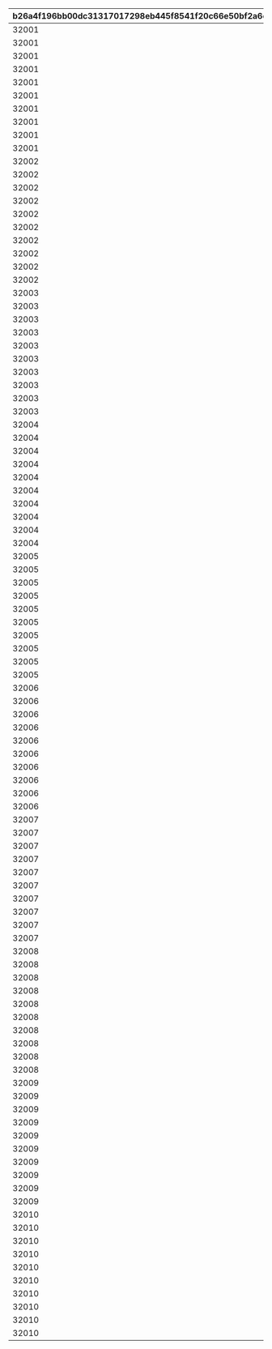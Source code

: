 |b26a4f196bb00dc31317017298eb445f8541f20c66e50bf2a6cb40957d77da6b|059eb067ba32bda39c3bc24794f9f3044e810d50726934fc5dfb1aba44e095af|5c6d939909c8ca0a1bdfd6cfdcf2672fd0338876d17b68ae4e471e7275abc9c2|c53781f1dfc9585f09f90b5d9152102196eaed32109caabf48d0a503f53b5246|3912e57c89fa98775fd2984249b52ee3976a979dba8cd0231fb87d48b06ae776|9656d1049f10c3adec3dba47bbb0351e934003df342a3d990d93c13fbf2f0b51|89312418c3258b5e6d9daf2011e42e6605df0bbc8a3079b7458c5a99a918261b|74add0399f841dc945ed801604d9f4eba83e0b7dd801ded0776c9d9a500ba5f0|15c07a23248c87ecf6e99658eae583ffee81e49a8b1d22645b549d157e048f78|2a334a94d1e4ad791be73f3a812866d40a4cf85d60ada535ae523278df09dd14|b2f63ff97bda052394d7f8d8dc62ba93872c937b27cc6995a084fc2393d36601|f0a5160580b7a36299e82b3f87972895db8c3f85139b36f1e25cc3dfa5dc721c|b4b674d2fd15643407b8cff85a5117850317fefd0dc222591a8f4c36fafd1f60|1158986962d33e3f9d998af5c04a8f368b23a85439ee80fd5c25587617cde4ef|e1bbffec3b5ed268719146391946390215f3abd3db70833e948c874bfff5c8ff|bb33ffb529661dd04d4431044e9b5f14645ab47b40422c05193d18a4c8582a7a|d66631ada5b815e1fbc6cbee72b067bbdde6fa3602aa4af645e49f2bb978cf98|c3f62805a11cf10cb8b185d6ac34bb3d685cbf1f958f009807a469efcfa97c06|8e2d5f4e88e094ebf89c6b3f6ef21673187b285a3ed072bd82578eaba5e3c57d|
| --- | --- | --- | --- | --- | --- | --- | --- | --- | --- | --- | --- | --- | --- | --- | --- | --- | --- | --- |
|32001|1|90008|140000|500000|90005|500|4|10|1|12|5|2|94002|1|4|140001|2|2|
|32001|1|91002|140001|0|94002|200|4|500000|1|0|10|12|0|2|2|25001|8|1|
|32001|1|90008|140000|750000|90005|500|4|5|2|12|15|2|94002|1|4|140001|2|2|
|32001|1|91002|140001|0|94002|300|4|750000|2|0|20|12|0|2|2|25001|8|1|
|32001|1|90008|140000|750000|90005|500|4|5|2|12|25|2|94002|1|4|140001|2|2|
|32001|1|91002|140001|0|94002|500|4|750000|3|0|30|12|0|2|2|25001|8|1|
|32001|1|90008|140000|1000000|90005|750|4|5|3|12|35|2|94002|1|4|140001|2|2|
|32001|1|90008|140001|0|94002|1000|4|1000000|4|0|40|12|0|2|2|25001|2|1|
|32001|1|90008|140000|2000000|90005|1250|4|5|4|12|45|2|94002|1|4|140001|2|2|
|32001|1|90008|140001|0|94002|1500|4|2000000|4|0|50|12|0|2|2|25001|2|1|
|32002|1|90008|140000|500000|90005|500|4|10|1|12|5|2|94002|1|4|140001|2|2|
|32002|1|91002|21951|500000|25001|200|2|1|1|12|10|2|94002|1|4|140001|8|2|
|32002|1|90008|140000|750000|90005|700|4|5|2|12|15|2|94002|1|4|140001|2|2|
|32002|1|91002|140001|0|94002|300|4|750000|2|0|20|12|0|2|2|25001|8|1|
|32002|1|90008|140000|750000|90005|700|4|5|2|12|25|2|94002|1|4|140001|2|2|
|32002|1|91002|140001|0|94002|500|4|750000|3|0|30|12|0|2|2|25001|8|1|
|32002|1|90008|140000|1000000|90005|1000|4|5|3|12|35|2|94002|1|4|140001|2|2|
|32002|1|90008|140001|0|94002|1000|4|1000000|4|0|40|12|0|2|2|25001|2|1|
|32002|1|90008|140000|2000000|90005|1250|4|5|4|12|45|2|94002|1|4|140001|2|2|
|32002|1|90008|140001|0|94002|1500|4|2000000|4|0|50|12|0|2|2|25001|2|1|
|32003|1|90008|140000|500000|90005|500|4|10|1|12|5|2|94002|1|4|140001|2|2|
|32003|1|91002|21951|500000|25001|200|2|1|1|12|10|2|94002|1|4|140001|8|2|
|32003|1|90008|140000|750000|90005|700|4|5|2|12|15|2|94002|1|4|140001|2|2|
|32003|1|91002|140001|0|94002|300|4|750000|2|0|20|12|0|2|2|25001|8|1|
|32003|1|90008|140000|750000|90005|700|4|5|2|12|25|2|94002|1|4|140001|2|2|
|32003|1|91002|140001|0|94002|500|4|750000|3|0|30|12|0|2|2|25001|8|1|
|32003|1|90008|140000|1000000|90005|1000|4|5|3|12|35|2|94002|1|4|140001|2|2|
|32003|1|90008|140001|0|94002|1000|4|1000000|4|0|40|12|0|2|2|25001|2|1|
|32003|1|90008|140000|2000000|90005|1250|4|5|4|12|45|2|94002|1|4|140001|2|2|
|32003|1|90008|140001|0|94002|1500|4|2000000|4|0|50|12|0|2|2|25001|2|1|
|32004|1|90008|140000|500000|90005|500|4|10|1|12|5|2|94002|1|4|140001|2|2|
|32004|1|91002|21951|500000|25001|200|2|1|1|12|10|2|94002|1|4|140001|8|2|
|32004|1|90008|140000|750000|90005|700|4|5|2|12|15|2|94002|1|4|140001|2|2|
|32004|1|91002|140001|0|94002|300|4|750000|2|0|20|12|0|2|2|25001|8|1|
|32004|1|90008|140000|750000|90005|700|4|5|2|12|25|2|94002|1|4|140001|2|2|
|32004|1|91002|140001|0|94002|500|4|750000|3|0|30|12|0|2|2|25001|8|1|
|32004|1|90008|140000|1000000|90005|1000|4|5|3|12|35|2|94002|1|4|140001|2|2|
|32004|1|90008|140001|0|94002|1000|4|1000000|4|0|40|12|0|2|2|25001|2|1|
|32004|1|90008|140000|2000000|90005|1250|4|5|4|12|45|2|94002|1|4|140001|2|2|
|32004|1|90008|140001|0|94002|1500|4|2000000|4|0|50|12|0|2|2|25001|2|1|
|32005|1|90008|140000|500000|90005|500|4|10|1|12|5|2|94002|1|4|140001|2|2|
|32005|1|91002|21951|500000|25001|200|2|1|1|12|10|2|94002|1|4|140001|8|2|
|32005|1|90008|140000|750000|90005|700|4|5|2|12|15|2|94002|1|4|140001|2|2|
|32005|1|91002|140001|0|94002|300|4|750000|2|0|20|12|0|2|2|25001|8|1|
|32005|1|90008|140000|750000|90005|700|4|5|2|12|25|2|94002|1|4|140001|2|2|
|32005|1|91002|140001|0|94002|500|4|750000|3|0|30|12|0|2|2|25001|8|1|
|32005|1|90008|140000|1000000|90005|1000|4|5|3|12|35|2|94002|1|4|140001|2|2|
|32005|1|90008|140001|0|94002|1000|4|1000000|4|0|40|12|0|2|2|25001|2|1|
|32005|1|90008|140000|2000000|90005|1250|4|5|4|12|45|2|94002|1|4|140001|2|2|
|32005|1|90008|140001|0|94002|1500|4|2000000|4|0|50|12|0|2|2|25001|2|1|
|32006|1|90008|140000|500000|90005|500|4|10|1|12|5|2|94002|1|4|140001|2|2|
|32006|1|91002|21951|500000|25001|200|2|1|1|12|10|2|94002|1|4|140001|8|2|
|32006|1|90008|140000|750000|90005|700|4|5|2|12|15|2|94002|1|4|140001|2|2|
|32006|1|91002|140001|0|94002|300|4|750000|2|0|20|12|0|2|2|25001|8|1|
|32006|1|90008|140000|750000|90005|700|4|5|2|12|25|2|94002|1|4|140001|2|2|
|32006|1|91002|140001|0|94002|500|4|750000|3|0|30|12|0|2|2|25001|8|1|
|32006|1|90008|140000|1000000|90005|1000|4|5|3|12|35|2|94002|1|4|140001|2|2|
|32006|1|90008|140001|0|94002|1000|4|1000000|4|0|40|12|0|2|2|25001|2|1|
|32006|1|90008|140000|2000000|90005|1250|4|5|4|12|45|2|94002|1|4|140001|2|2|
|32006|1|90008|140001|0|94002|1500|4|2000000|4|0|50|12|0|2|2|25001|2|1|
|32007|1|90008|140001|0|94002|500|4|500000|1|0|5|12|0|15|2|90005|2|10|
|32007|1|91002|21951|500000|25001|100|2|1|1|12|10|2|94002|1|4|140001|8|5|
|32007|1|90008|140001|0|94002|1000|4|750000|2|0|15|12|0|15|2|90005|2|5|
|32007|1|91002|140001|0|94002|150|4|750000|2|0|20|12|0|5|2|25001|8|1|
|32007|1|90008|140001|0|94002|1500|4|750000|2|0|25|12|0|15|2|90005|2|5|
|32007|1|91002|90008|750000|25001|250|2|1|3|12|30|2|94002|3000|4|140001|8|5|
|32007|1|90008|140001|0|94002|3500|4|1000000|3|0|35|12|0|15|2|90005|2|5|
|32007|1|90008|140001|0|94002|4000|4|1000000|4|0|40|12|0|5|2|25001|2|1|
|32007|1|90008|140001|0|94002|4500|4|2000000|4|0|45|12|0|15|2|90005|2|5|
|32007|1|90008|140001|0|94002|5000|4|2000000|4|0|50|12|0|5|2|25001|2|1|
|32008|1|90008|140001|0|94002|500|4|500000|1|0|5|12|0|15|2|90005|2|10|
|32008|1|91002|21951|500000|25001|100|2|1|1|12|10|2|94002|1|4|140001|8|5|
|32008|1|90008|140001|0|94002|1000|4|750000|2|0|15|12|0|15|2|90005|2|5|
|32008|1|91002|140001|0|94002|150|4|750000|2|0|20|12|0|5|2|25001|8|1|
|32008|1|90008|140001|0|94002|1500|4|750000|2|0|25|12|0|15|2|90005|2|5|
|32008|1|91002|90008|750000|25001|250|2|1|3|12|30|2|94002|3000|4|140001|8|5|
|32008|1|90008|140001|0|94002|3500|4|1000000|3|0|35|12|0|15|2|90005|2|5|
|32008|1|90008|140001|0|94002|4000|4|1000000|4|0|40|12|0|5|2|25001|2|1|
|32008|1|90008|140001|0|94002|4500|4|2000000|4|0|45|12|0|15|2|90005|2|5|
|32008|1|90008|140001|0|94002|5000|4|2000000|4|0|50|12|0|5|2|25001|2|1|
|32009|1|90008|140001|0|94002|500|4|500000|1|0|5|12|0|15|2|90005|2|10|
|32009|1|91002|21951|500000|25001|100|2|1|1|12|10|2|94002|1|4|140001|8|5|
|32009|1|90008|140001|0|94002|1000|4|750000|2|0|15|12|0|15|2|90005|2|5|
|32009|1|91002|140001|0|94002|150|4|750000|2|0|20|12|0|5|2|25001|8|1|
|32009|1|90008|140001|0|94002|1500|4|750000|2|0|25|12|0|15|2|90005|2|5|
|32009|1|91002|90008|750000|25001|250|2|1|3|12|30|2|94002|3000|4|140001|8|5|
|32009|1|90008|140001|0|94002|3500|4|1000000|3|0|35|12|0|15|2|90005|2|5|
|32009|1|90008|140001|0|94002|4000|4|1000000|4|0|40|12|0|5|2|25001|2|1|
|32009|1|90008|140001|0|94002|4500|4|2000000|4|0|45|12|0|15|2|90005|2|5|
|32009|1|90008|140001|0|94002|5000|4|2000000|4|0|50|12|0|5|2|25001|2|1|
|32010|1|90008|140001|0|94002|500|4|500000|1|0|5|12|0|15|2|90005|2|10|
|32010|1|91002|21951|500000|25001|100|2|1|1|12|10|2|94002|1|4|140001|8|5|
|32010|1|90008|140001|0|94002|1000|4|750000|2|0|15|12|0|15|2|90005|2|5|
|32010|1|91002|140001|0|94002|150|4|750000|2|0|20|12|0|5|2|25001|8|1|
|32010|1|90008|140001|0|94002|1500|4|750000|2|0|25|12|0|15|2|90005|2|5|
|32010|1|91002|90008|750000|25001|250|2|1|3|12|30|2|94002|3000|4|140001|8|5|
|32010|1|4101401|90008|1000000|90005|1|2|5|3|12|35|2|94002|3500|4|140001|18|15|
|32010|1|90008|140001|0|94002|4000|4|1000000|4|0|40|12|0|5|2|25001|2|1|
|32010|1|4109401|90008|2000000|90005|1|2|5|4|12|45|2|94002|4500|4|140001|18|15|
|32010|1|90008|140001|0|94002|5000|4|2000000|4|0|50|12|0|5|2|25001|2|1|